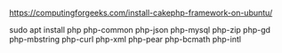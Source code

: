 https://computingforgeeks.com/install-cakephp-framework-on-ubuntu/

sudo apt install php php-common php-json php-mysql php-zip php-gd php-mbstring php-curl php-xml php-pear php-bcmath php-intl